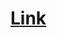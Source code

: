 # [Link](https://leetcode.com/problems/remove-duplicates-from-sorted-array/?envType=study-plan-v2&envId=top-interview-150)